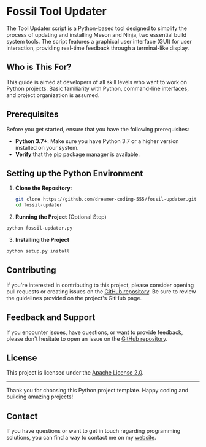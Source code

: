 # Fossil Tool Updater

The Tool Updater script is a Python-based tool designed to simplify the process of updating and installing Meson and Ninja, two essential build system tools. The script features a graphical user interface (GUI) for user interaction, providing real-time feedback through a terminal-like display. 

## Who is This For?

This guide is aimed at developers of all skill levels who want to work on Python projects. Basic familiarity with Python, command-line interfaces, and project organization is assumed.

## Prerequisites

Before you get started, ensure that you have the following prerequisites:

- **Python 3.7+**: Make sure you have Python 3.7 or a higher version installed on your system.
- **Verify** that the pip package manager is available.

## Setting up the Python Environment

1. **Clone the Repository**:
   ```bash
   git clone https://github.com/dreamer-coding-555/fossil-updater.git
   cd fossil-updater
   ```

2. **Running the Project** (Optional Step)

```bash
python fossil-updater.py
```

3. **Installing the Project**

```bash
python setup.py install
```

## Contributing

If you're interested in contributing to this project, please consider opening pull requests or creating issues on the [GitHub repository](https://github.com/dreamer-coding-555/project-app-py). Be sure to review the guidelines provided on the project's GitHub page.

## Feedback and Support

If you encounter issues, have questions, or want to provide feedback, please don't hesitate to open an issue on the [GitHub repository](https://github.com/dreamer-coding-555/project-app-py/issues).

## License

This project is licensed under the [Apache License 2.0](LICENSE).

---

Thank you for choosing this Python project template. Happy coding and building amazing projects!

## Contact

If you have questions or want to get in touch regarding programming solutions, you can find a way to contact me on my [website](https://trilobite.home.blog/contact/).
